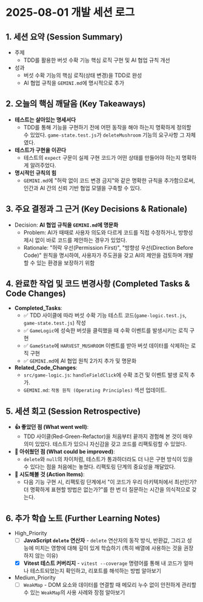 # 2025-08-01 개발 세션 로그

## 1. 세션 요약 (Session Summary)

- 주제
  - TDD를 활용한 버섯 수확 기능 핵심 로직 구현 및 AI 협업 규칙 개선
- 성과
  - 버섯 수확 기능의 핵심 로직(상태 변경)을 TDD로 완성
  - AI 협업 규칙을 `GEMINI.md`에 명시적으로 추가

## 2. 오늘의 핵심 깨달음 (Key Takeaways)

- **테스트는 살아있는 명세서다**
  - TDD를 통해 기능을 구현하기 전에 어떤 동작을 해야 하는지 명확하게 정의할 수 있었다. `game-state.test.js`가 `deleteMushroom` 기능의 요구사항 그 자체였다.
- **테스트가 구현을 이끈다**
  - 테스트의 `expect` 구문이 실제 구현 코드가 어떤 상태를 만들어야 하는지 명확하게 알려주었다.
- **명시적인 규칙의 힘**
  - `GEMINI.md`에 "허락 없이 코드 변경 금지"와 같은 명확한 규칙을 추가함으로써, 인간과 AI 간의 신뢰 기반 협업 모델을 구축할 수 있다.

## 3. 주요 결정과 그 근거 (Key Decisions & Rationale)

- Decision: **AI 협업 규칙을 `GEMINI.md`에 명문화**
  - Problem: AI가 때때로 사용자 의도와 다르게 코드를 직접 수정하거나, 방향성 제시 없이 바로 코드를 제안하는 경우가 있었다.
  - Rationale: "허락 우선(Permission First)", "방향성 우선(Direction Before Code)" 원칙을 명시하여, 사용자가 주도권을 갖고 AI의 제안을 검토하며 개발할 수 있는 환경을 보장하기 위함

## 4. 완료한 작업 및 코드 변경사항 (Completed Tasks & Code Changes)

- **Completed_Tasks**:
  - ✅ TDD 사이클에 따라 버섯 수확 기능 테스트 코드(`game-logic.test.js`, `game-state.test.js`) 작성
  - ✅ `GameLogic`에 성숙한 버섯을 클릭했을 때 수확 이벤트를 발생시키는 로직 구현
  - ✅ `GameState`에 `HARVEST_MUSHROOM` 이벤트를 받아 버섯 데이터를 삭제하는 로직 구현
  - ✅ `GEMINI.md`에 AI 협업 원칙 2가지 추가 및 명문화
- **Related_Code_Changes**:
  - `src/game-logic.js`: `handleFieldClick`에 수확 조건 및 이벤트 발생 로직 추가.
  - `GEMINI.md`: `작동 원칙 (Operating Principles)` 섹션 업데이트.

## 5. 세션 회고 (Session Retrospective)

- **👍 좋았던 점 (What went well)**:
  - TDD 사이클(Red-Green-Refactor)을 처음부터 끝까지 경험해 본 것이 매우 의미 있었다. 테스트가 있으니 자신감을 갖고 코드를 리팩토링할 수 있었다.
- **🤔 아쉬웠던 점 (What could be improved)**:
  - `delete`와 `null`의 차이처럼, 테스트가 통과하더라도 더 나은 구현 방식이 있을 수 있다는 점을 처음에는 놓쳤다. 리팩토링 단계의 중요성을 깨달았다.
- **🚀 시도해볼 것 (Action Items)**:
  - 다음 기능 구현 시, 리팩토링 단계에서 "이 코드가 우리 아키텍처에서 최선인가? 더 명확하게 표현할 방법은 없는가?"를 한 번 더 질문하는 시간을 의식적으로 갖는다.

## 6. 추가 학습 노트 (Further Learning Notes)

- High_Priority
  - [ ] **JavaScript `delete` 연산자** - `delete` 연산자의 동작 방식, 반환값, 그리고 성능에 미치는 영향에 대해 깊이 있게 학습하기 (특히 배열에 사용하는 것을 권장하지 않는 이유)
  - [x] **Vitest 테스트 커버리지** - `vitest --coverage` 명령어를 통해 내 코드가 얼마나 테스트되었는지 확인하고, 리포트를 해석하는 방법 알아보기

- Medium_Priority
  - [ ] `WeakMap` - DOM 요소와 데이터를 연결할 때 메모리 누수 없이 안전하게 관리할 수 있는 `WeakMap`의 사용 사례와 장점 알아보기
